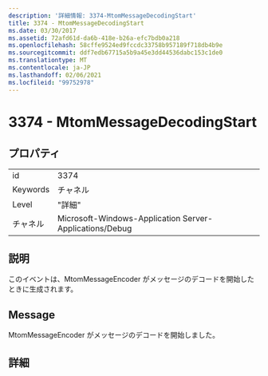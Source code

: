 ```yaml
---
description: '詳細情報: 3374-MtomMessageDecodingStart'
title: 3374 - MtomMessageDecodingStart
ms.date: 03/30/2017
ms.assetid: 72afd61d-da6b-418e-b26a-efc7bdb0a218
ms.openlocfilehash: 58cffe9524ed9fccdc33758b957189f718db4b9e
ms.sourcegitcommit: ddf7edb67715a5b9a45e3dd44536dabc153c1de0
ms.translationtype: MT
ms.contentlocale: ja-JP
ms.lasthandoff: 02/06/2021
ms.locfileid: "99752978"
---
```

# <a name="3374---mtommessagedecodingstart"></a>3374 - MtomMessageDecodingStart

## <a name="properties"></a>プロパティ  
  
|||  
|-|-|  
|id|3374|  
|Keywords|チャネル|  
|Level|"詳細"|  
|チャネル|Microsoft-Windows-Application Server-Applications/Debug|  
  
## <a name="description"></a>説明  

 このイベントは、MtomMessageEncoder がメッセージのデコードを開始したときに生成されます。  
  
## <a name="message"></a>Message  

 MtomMessageEncoder がメッセージのデコードを開始しました。  
  
## <a name="details"></a>詳細
